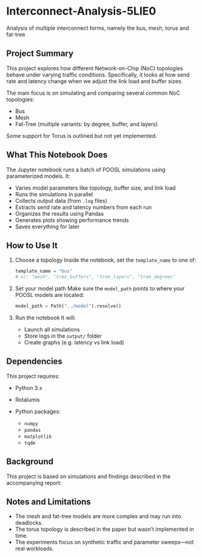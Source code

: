 # Interconnect-Analysis-5LIE0
Analysis of multiple interconnect forms, namely the bus, mesh, torus and fat-tree

## Project Summary

This project explores how different Network-on-Chip (NoC) topologies behave under varying traffic conditions. Specifically, it looks at how send rate and latency change when we adjust the link load and buffer sizes.

The main focus is on simulating and comparing several common NoC topologies:

* Bus
* Mesh
* Fat-Tree (multiple variants: by degree, buffer, and layers)

Some support for Torus is outlined but not yet implemented.



## What This Notebook Does

The Jupyter notebook runs a batch of POOSL simulations using parameterized models. It:

* Varies model parameters like topology, buffer size, and link load
* Runs the simulations in parallel
* Collects output data (from `.log` files)
* Extracts send rate and latency numbers from each run
* Organizes the results using Pandas
* Generates plots showing performance trends
* Saves everything for later


## How to Use It

1. Choose a topology
   Inside the notebook, set the `template_name` to one of:

   ```python
   template_name = "bus"
   # or: "mesh", "tree_buffers", "tree_layers", "tree_degrees"
   ```

2. Set your model path
   Make sure the `model_path` points to where your POOSL models are located:

   ```python
   model_path = Path("../model").resolve()
   ```

3. Run the notebook
   It will:

   * Launch all simulations
   * Store logs in the `output/` folder
   * Create graphs (e.g. latency vs link load)



## Dependencies

This project requires:

* Python 3.x
* Rotalumis
* Python packages:

  * `numpy`
  * `pandas`
  * `matplotlib`
  * `tqdm`

## Background

This project is based on simulations and findings described in the accompanying report:


## Notes and Limitations

* The mesh and fat-tree models are more complex and may run into deadlocks.
* The torus topology is described in the paper but wasn’t implemented in time.
* The experiments focus on synthetic traffic and parameter sweeps—not real workloads.
